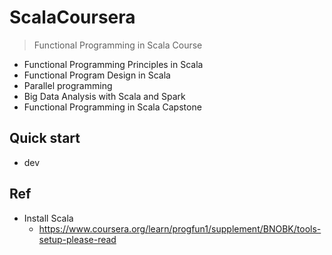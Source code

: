 # ScalaCoursera
> Functional Programming in Scala Course 
- Functional Programming Principles in Scala
- Functional Program Design in Scala
- Parallel programming
- Big Data Analysis with Scala and Spark
- Functional Programming in Scala Capstone

## Quick start
- dev 

## Ref 
- Install Scala 
	- https://www.coursera.org/learn/progfun1/supplement/BNOBK/tools-setup-please-read
